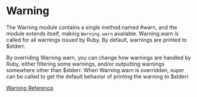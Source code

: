 # Warning

The Warning module contains a single method named #warn, and the module
extends itself, making `Warning.warn` available. Warning.warn is called for
all warnings issued by Ruby. By default, warnings are printed to $stderr.

By overriding Warning.warn, you can change how warnings are handled by Ruby,
either filtering some warnings, and/or outputting warnings somewhere other
than $stderr.  When Warning.warn is overridden, super can be called to get the
default behavior of printing the warning to $stderr.

[Warning Reference](https://ruby-doc.org/core-2.6/Warning.html)
